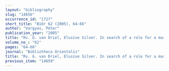 ```yaml
---
layout: "bibliography"
slug: "14656"
occurrence_id: "1727"
short_title: "BiOr 62 (2005), 64-66"
author: "Vargyas, Péter"
publication_year: "2005"
title: "Rv. G. van Driel, Elusive Silver. In search of a role for a market in an agrarian enviroment. Aspects of Mesopotamian Society. Leiden. 2002."
volume_no_: "62"
pages: "64-66"
journal: "Bibliotheca Orientalis"
title: "Rv. G. van Driel, Elusive Silver. In search of a role for a market in an agrarian enviroment. Aspects of Mesopotamian Society. Leiden. 2002."
previous_item: "14659"
---
```

